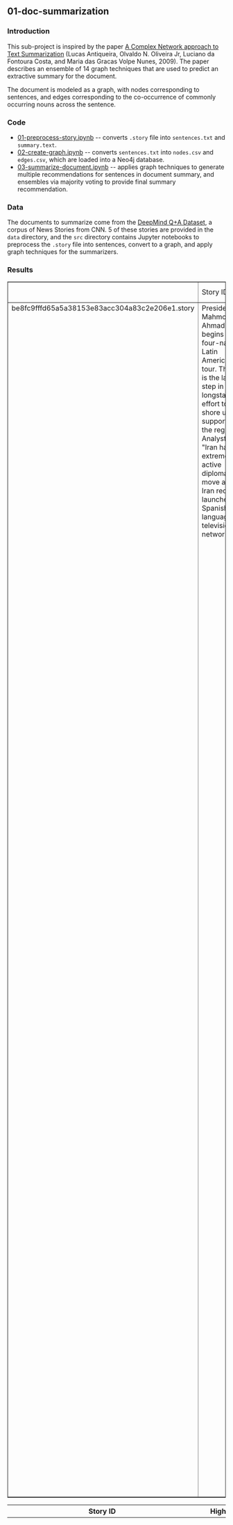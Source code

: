 ## 01-doc-summarization

### Introduction

This sub-project is inspired by the paper [A Complex Network approach to Text Summarization](https://www.sciencedirect.com/science/article/pii/S0020025508004520) (Lucas Antiqueira, Olvaldo N. Oliveira Jr, Luciano da Fontoura Costa, and Maria das Gracas Volpe Nunes, 2009). The paper describes an ensemble of 14 graph techniques that are used to predict an extractive summary for the document.

The document is modeled as a graph, with nodes corresponding to sentences, and edges corresponding to the co-occurrence of commonly occurring nouns across the sentence.

### Code

* [01-preprocess-story.ipynb](src/01-preprocess-story.ipynb) -- converts `.story` file into `sentences.txt` and `summary.text`.
* [02-create-graph.ipynb](src/02-create-graph.ipynb) -- converts `sentences.txt` into `nodes.csv` and `edges.csv`, which are loaded into a Neo4j database.
* [03-summarize-document.ipynb](src/03-summarize-document.ipynb) -- applies graph techniques to generate multiple recommendations for sentences in document summary, and ensembles via majority voting to provide final summary recommendation.

### Data

The documents to summarize come from the [DeepMind Q+A Dataset](https://cs.nyu.edu/~kcho/DMQA/), a corpus of News Stories from CNN. 5 of these stories are provided in the `data` directory, and the `src` directory contains Jupyter notebooks to preprocess the `.story` file into sentences, convert to a graph, and apply graph techniques for the summarizers.

### Results

<table cellspacing=2 cellpadding=2 border=1>
  <th>
    <td>Story ID</td>
    <td>Highlights</td>
    <td>Generated Summary</td>
  </th>
  <tr valign="top">
    <td>be8fc9fffd65a5a38153e83acc304a83c2e206e1.story</td>
    <td>President Mahmoud Ahmadinejad begins a four-nation Latin America tour. The trip is the latest step in a longstanding effort to shore up support in the region. Analyst: "Iran has an extremely active diplomatic move afoot". Iran recently launched a Spanish-language television network.</td>
    <td>Well before the Iranian leader's arrival in Caracas, his plans for a Latin America tour grabbed global attention as tensions grow between many Western powers and Iran over the nation's nuclear program. Spanish-language headlines on the network's website last week described Israeli spies, foreign intervention in Syria, a report that Japan plans to "disobey" U.S. sanctions against Iran and an allegation that airport security screening machines in the United States cause death. Officials in the United States and other Western nations have ratcheted up sanctions against Iran several times since a November report by the U.N. nuclear watchdog agency said the Iranian government was developing the technology needed to build a nuclear weapon. Some U.S. government officials and Washington analysts allege that Iran could be using new business relationships and energy deals with Latin American countries as a cover for more illicit projects, such as training Hezbollah militants and developing nuclear weapons. Iran and its Bolivarian allies (Venezuela, Bolivia, Nicaragua and Ecuador) in Latin America are systematically engaged in a pattern of financial behavior, recruitment exercises and business activities that are not economically rational and could be used for the movement and/or production of (weapons of mass destruction) and the furthering of Iran's stated aim of avoiding international sanctions on its nuclear program," Farah wrote in a May 2011 report for the U.S. Defense Department.</td>
  </tr>
</table>

| Story ID | Highlights | Summary |
|----------|------------|---------|
| be8fc9fffd65a5a38153e83acc304a83c2e206e1.story | President Mahmoud Ahmadinejad begins a four-nation Latin America tour. The trip is the latest step in a longstanding effort to shore up support in the region. Analyst: "Iran has an extremely active diplomatic move afoot". Iran recently launched a Spanish-language television network. | Well before the Iranian leader's arrival in Caracas, his plans for a Latin America tour grabbed global attention as tensions grow between many Western powers and Iran over the nation's nuclear program. Spanish-language headlines on the network's website last week described Israeli spies, foreign intervention in Syria, a report that Japan plans to "disobey" U.S. sanctions against Iran and an allegation that airport security screening machines in the United States cause death. Officials in the United States and other Western nations have ratcheted up sanctions against Iran several times since a November report by the U.N. nuclear watchdog agency said the Iranian government was developing the technology needed to build a nuclear weapon. Some U.S. government officials and Washington analysts allege that Iran could be using new business relationships and energy deals with Latin American countries as a cover for more illicit projects, such as training Hezbollah militants and developing nuclear weapons. Iran and its Bolivarian allies (Venezuela, Bolivia, Nicaragua and Ecuador) in Latin America are systematically engaged in a pattern of financial behavior, recruitment exercises and business activities that are not economically rational and could be used for the movement and/or production of (weapons of mass destruction) and the furthering of Iran's stated aim of avoiding international sanctions on its nuclear program," Farah wrote in a May 2011 report for the U.S. Defense Department. |
| 1151e28352e5d92937eeefb9ede8ad63137b9a20 | Scot Case answers your questions on greenwashing. Has green become a new form of "premium brand"? What green words and phrases should raise a red flag?. Click here to read more answers to your questions. | There are cleaning products and paints, for example, that have been certified as meeting tough environmental standards by EcoLogo or Green Seal that deliver the same high-quality performance one expects without costing any extra. Some particularly savvy green consumers, however, want additional information beyond knowing that a product has been certified as meeting a standard. They are seeking information presented in a nutrition-label format that allows them to compare two certified products to determine which is greener. Government purchasers in New York, Illinois, California, Minnesota, and other places, for example, require cleaning products to meet the Green Seal or EcoLogo cleaning-product standards. Other programs -- including EcoLogo, Green Seal, and the Chlorine Free Products Association -- independently review product test data and visit the manufacturing facilities to ensure compliance with the standard. |
| 23f24292b366f81b1e4277d51e56f52644cc5b61 | "It will happen again, unless something fundamental changes," group says. A firm says it is working on a civil case against Penn State. Report: Second Mile records for several years are missing. Attorneys say more alleged victims may come forward | (CNN) -- Experts said Thursday that the alleged child sexual abuse scandals at Penn State University and another at The Citadel in South Carolina underscore the frailty and inconsistency of the legal system intended to protect children, while some lawmakers called for changes in reporting such crimes. In the Penn State case, Pennsylvania's attorney general has charged a former Penn State football coach, Jerry Sandusky, with 40 counts in what authorities allege was the sexual abuse of eight boys. The Child Abuse Prevention and Treatment Act requires states to develop laws mandating that child abuse be reported. Changes should include tightening requirements among the states about who must report suspicions that a child is being sexually abused, said Lisa Fontes, a lecturer at University Without Walls at the University of Massachusetts - Amherst and author of "Child Abuse and Culture -- Working with Diverse Families. "The Department of Health and Human Services' website says that, in Pennsylvania, professionals "required to report include, but are not limited to: licensed physicians, osteopaths, medical examiners, coroners, funeral directors, dentists, optometrists, chiropractors, podiatrists, interns, nurses, or hospital personnel, Christian Science practitioners or members of the clergy; school administrators, teachers, school nurses, social services workers, daycare center workers, or any other child care or foster care workers; mental health professionals; peace officers or law enforcement officials." |
| 7db40e6c46d3f7c460bd8d43fe492d2ce505d777 | NEW: France's foreign minister will try to persuade the U.N. "to fully assume its responsibilities". Clinton calls on the U.N. Security Council to show Syrians "we stand with you". Monday's death toll reaches 100, an opposition group says. Syria's Interior Ministry says security forces are conducting operations against terrorists | The state-run Syrian Arab News Agency (SANA), citing an official source at the Foreign and Expatriates Ministry, reported Tuesday that "the U.S.-Western hostile statements" are being espoused to "target Syria and create a different image about the ... Syrian crisis." One of the Syrian reports also cited Russian Deputy Foreign Minister Gennady Gatilov as calling on the Security Council "to study in detail the report of the Arab League Observer Mission on Syria" before discussing the draft resolution the Arab League has presented to the Security Council. The group also reported violence in Rastan, Daraa, and other towns and cities across Syria. On state media, Syria routinely blames violence in the country on "armed terrorist groups." A similar statement, also attributed to the Interior Ministry, read Monday by a host on state television said security forces had "conducted operations" over the prior three days in several cities, pursuing members of the "armed terrorist groups that committed the most horrific crimes of killing and kidnapping, and planted landmines and detonated them on streets." |
| 25645a2944b1ef1743d8b7582f6ede70aed84753 | Diane Wood has a long, relatively liberal judicial record. Wood has sat on the 7th Circuit U.S. Court of Appeals in Chicago since 1995. Rulings on abortion, church-state disputes could result in tough confirmation battle. She speaks French, German, and some Russian; plays the oboe and French horn. | In 2001, Wood wrote the opinion upholding a lower court decision that applied anti-racketeering laws against a group of anti-abortion protesters. The only dissent by the high court in support of Wood's views was Stevens himself (National Organization for Women vs. Scheidler, 2001). "A Wood nomination would return the abortion wars to the Supreme Court," Americans United for Life announced in a statement. Amazingly, because of her powerful dissent, the entire appeals court agreed to rehear the case and reversed unanimously, adopting Wood's original position. Wood was interviewed by the president last year, a finalist for the high court seat that went to Justice Sonia Sotomayor. |

